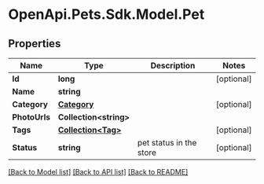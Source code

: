 # OpenApi.Pets.Sdk.Model.Pet

## Properties

Name | Type | Description | Notes
------------ | ------------- | ------------- | -------------
**Id** | **long** |  | [optional] 
**Name** | **string** |  | 
**Category** | [**Category**](Category.md) |  | [optional] 
**PhotoUrls** | **Collection&lt;string&gt;** |  | 
**Tags** | [**Collection&lt;Tag&gt;**](Tag.md) |  | [optional] 
**Status** | **string** | pet status in the store | [optional] 

[[Back to Model list]](../README.md#documentation-for-models) [[Back to API list]](../README.md#documentation-for-api-endpoints) [[Back to README]](../README.md)

